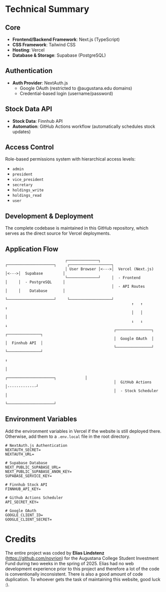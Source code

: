 # Technical Summary

## Core
- **Frontend/Backend Framework**: Next.js (TypeScript)
- **CSS Framework**: Tailwind CSS
- **Hosting**: Vercel
- **Database & Storage**: Supabase (PostgreSQL)

## Authentication
- **Auth Provider**: NextAuth.js
  - Google OAuth (restricted to @augustana.edu domains)
  - Credential-based login (username/password)

## Stock Data API
- **Stock Data**: Finnhub API
- **Automation**: GitHub Actions workflow (automatically schedules stock updates)

## Access Control
Role-based permissions system with hierarchical access levels:
- `admin`
- `president`
- `vice_president`
- `secretary`
- `holdings_write`
- `holdings_read`
- `user`

## Development & Deployment
The complete codebase is maintained in this GitHub repository, which serves as the direct source for Vercel deployments.

## Application Flow
```
                           ┌──────────────┐     ┌─────────────────────┐     ┌───────────────────┐
                           │ User Browser │<--->│  Vercel (Next.js)   │<--->│  Supabase         │
                           └──────────────┘     │  - Frontend         │     │  - PostgreSQL     │
                                                │  - API Routes       │     │    Database       │
                                                └─────────────────────┘     └───────────────────┘
                                                         ↑   ↑                        ↑
                                                         │   │                        │
                                                         ↓   ↓                        ↓
                                                 ┌────────────────┐            ┌───────────────┐
                                                 │  Google OAuth  │            │  Finnhub API  │
                                                 └────────────────┘            └───────────────┘
                                                                                     ↑
                                                                                     │
                                                 ┌─────────────────────┐             │
                                                 │  GitHub Actions     │-------------┘
                                                 │  - Stock Scheduler  │
                                                 └─────────────────────┘
```

## Environment Variables
Add the environment variables in Vercel if the website is still deployed there. Otherwise, add them to a `.env.local` file in the root directory.
```
# NextAuth.js Authentication
NEXTAUTH_SECRET=
NEXTAUTH_URL=

# Supabase Database
NEXT_PUBLIC_SUPABASE_URL=
NEXT_PUBLIC_SUPABASE_ANON_KEY=
SUPABASE_SERVICE_KEY=

# Finnhub Stock API
FINNHUB_API_KEY=

# Github Actions Scheduler
API_SECRET_KEY=

# Google OAuth
GOOGLE_CLIENT_ID=
GOOGLE_CLIENT_SECRET=
```

# Credits
The entire project was coded by **Elias Lindstenz** (https://github.com/novrion) for the Augustana College Student Investment Fund during two weeks in the spring of 2025.
Elias had no web development experience prior to this project and therefore a lot of the code is conventionally inconsistent. There is also a good amount of code duplication.
To whoever gets the task of maintaining this website, good luck :).
